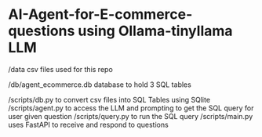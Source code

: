 # AI-Agent-for-E-commerce-questions using Ollama-tinyllama LLM

/data csv files used for this repo

/db/agent_ecommerce.db database to hold 3 SQL tables

/scripts/db.py to convert csv files into SQL Tables using SQlite
/scripts/agent.py to access the LLM and prompting to get the SQL query for user given question
/scripts/query.py to run the SQL query
/scripts/main.py uses FastAPI to receive and respond to questions
